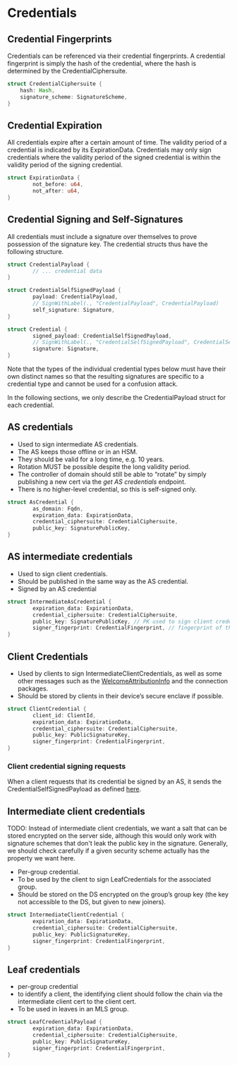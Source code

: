 # Credentials
## Credential Fingerprints

Credentials can be referenced via their credential fingerprints. A credential fingerprint is simply the hash of the credential, where the hash is determined by the CredentialCiphersuite.


```rust
struct CredentialCiphersuite {
	hash: Hash,
	signature_scheme: SignatureScheme,
}
```

## Credential Expiration

All credentials expire after a certain amount of time. The validity period of a credential is indicated by its ExpirationData. Credentials may only sign credentials where the validity period of the signed credential is within the validity period of the signing credential.


```rust
struct ExpirationData {
		not_before: u64,
		not_after: u64,
}
```

## Credential Signing and Self-Signatures

All credentials must include a signature over themselves to prove possession of the signature key. The credential structs thus have the following structure.

```rust
struct CredentialPayload {
		// ... credential data
}

struct CredentialSelfSignedPayload {
		payload: CredentialPayload,
		// SignWithLabel(., "CredentialPayload", CredentialPayload)
		self_signature: Signature,
}

struct Credential {
		signed_payload: CredentialSelfSignedPayload,
		// SignWithLabel(., "CredentialSelfSignedPayload", CredentialSelfSignedPayload)
		signature: Signature,
}
```

Note that the types of the individual credential types below must have their own distinct names so that the resulting signatures are specific to a credential type and cannot be used for a confusion attack.

In the following sections, we only describe the CredentialPayload struct for each credential.

## AS credentials

- Used to sign intermediate AS credentials.
- The AS keeps those offline or in an HSM.
- They should be valid for a long time, e.g. 10 years.
- Rotation MUST be possible despite the long validity period.
- The controller of domain should still be able to “rotate” by simply publishing a new cert via the *get AS credentials* endpoint.
- There is no higher-level credential, so this is self-signed only.

```rust
struct AsCredential {
		as_domain: Fqdn,
		expiration_data: ExpirationData,
		credential_ciphersuite: CredentialCiphersuite,
		public_key: SignaturePublicKey,
}
```

## AS intermediate credentials

- Used to sign client credentials.
- Should be published in the same way as the AS credential.
- Signed by an AS credential

```rust
struct IntermediateAsCredential {
		expiration_data: ExpirationData,
		credential_ciphersuite: CredentialCiphersuite,
		public_key: SignaturePublicKey, // PK used to sign client credentials
		signer_fingerprint: CredentialFingerprint, // fingerprint of the signing AsCredential
}
```


## Client Credentials

- Used by clients to sign IntermediateClientCredentials, as well as some other messages such as the [WelcomeAttributionInfo](../glossary.md#welcome-attribution-info) and the connection packages.
- Should be stored by clients in their device’s secure enclave if possible.

```rust
struct ClientCredential {
		client_id: ClientId,
		expiration_data: ExpirationData,
		credential_ciphersuite: CredentialCiphersuite,
		public_key: PublicSignatureKey,
		signer_fingerprint: CredentialFingerprint,
}
```

### Client credential signing requests

When a client requests that its credential be signed by an AS, it sends the CredentialSelfSignedPayload as defined [here](./credentials.md#credential-signing-and-self-signatures).

## Intermediate client credentials

TODO: Instead of intermediate client credentials, we want a salt that can be stored encrypted on the server side, although this would only work with signature schemes that don't leak the public key in the signature. Generally, we should check carefully if a given security scheme actually has the property we want here.

- Per-group credential.
- To be used by the client to sign LeafCredentials for the associated group.
- Should be stored on the DS encrypted on the group’s group key (the key not accessible to the DS, but given to new joiners).

```rust
struct IntermediateClientCredential {
		expiration_data: ExpirationData,
		credential_ciphersuite: CredentialCiphersuite,
		public_key: PublicSignatureKey,
		signer_fingerprint: CredentialFingerprint,
}
```

## Leaf credentials

- per-group credential
- to identify a client, the identifying client should follow the chain via the intermediate client cert to the client cert.
- To be used in leaves in an MLS group.

```rust
struct LeafCredentialPayload {
		expiration_data: ExpirationData,
		credential_ciphersuite: CredentialCiphersuite,
		public_key: PublicSignatureKey,
		signer_fingerprint: CredentialFingerprint,
}
```
